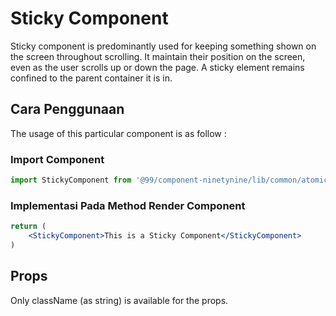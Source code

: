 # Sticky Component

Sticky component is predominantly used for keeping something shown on the screen throughout scrolling.
It maintain their position on the screen, even as the user scrolls up or down the page.
A sticky element remains confined to the parent container it is in.

## Cara Penggunaan
The usage of this particular component is as follow :

### Import Component

```jsx
import StickyComponent from '@99/component-ninetynine/lib/common/atomic/sticky/sticky.component';
```

### Implementasi Pada Method Render Component
```jsx
return (
    <StickyComponent>This is a Sticky Component</StickyComponent>
)
```

## Props
Only className (as string) is available for the props.